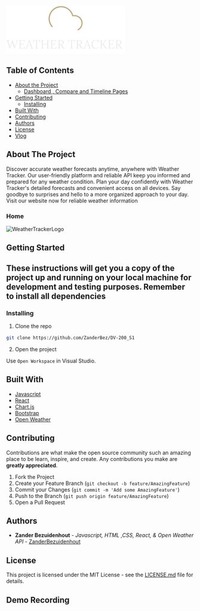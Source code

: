 ![WeatherTrackerLogo](/Assets/Frame%203.png)


## Table of Contents

* [About the Project](#about-the-project)
   * [Dashboard , Compare and Timeline Pages](#home)
* [Getting Started](#getting-started)
  * [Installing](#installing)
* [Built With](#built-with)
* [Contributing](#contributing)
* [Authors](#authors)
* [License](#license)
* [Vlog](#vlog)

## About The Project

Discover accurate weather forecasts anytime, anywhere with Weather Tracker. Our user-friendly platform and reliable API keep you informed and prepared for any weather condition. Plan your day confidently with Weather Tracker's detailed forecasts and convenient access on all devices. Say goodbye to surprises and hello to a more organized approach to your day. Visit our website now for reliable weather information

### Home

![WeatherTrackerLogo](/Assets/Weather%20tracker%20mock%20Ups.png)


## Getting Started

These instructions will get you a copy of the project up and running on your local machine for development and testing purposes.
 Remember to install all dependencies
-
### Installing

1. Clone the repo
```sh
git clone https://github.com/ZanderBez/DV-200_S1
```
2. Open the project

Use `Open Workspace` in Visual Studio.

## Built With

* [Javascript](https://developer.mozilla.org/en-US/docs/Web/JavaScript)
* [React](https://react.dev/)
* [Chart.js](https://www.chartjs.org/)
* [Bootstrap](https://getbootstrap.com/)
* [Open Weather](https://openweathermap.org/)

## Contributing

Contributions are what make the open source community such an amazing place to be learn, inspire, and create. Any contributions you make are **greatly appreciated**.

1. Fork the Project
2. Create your Feature Branch (`git checkout -b feature/AmazingFeature`)
3. Commit your Changes (`git commit -m 'Add some AmazingFeature'`)
4. Push to the Branch (`git push origin feature/AmazingFeature`)
5. Open a Pull Request

## Authors

* **Zander Bezuidenhout** - *Javascript, HTML ,CSS, React, & Open Weather API* - [ZanderBezuidenhout](https://github.com/ZanderBez)



## License

This project is licensed under the MIT License - see the [LICENSE.md](LICENSE.md) file for details.


## Demo Recording 

